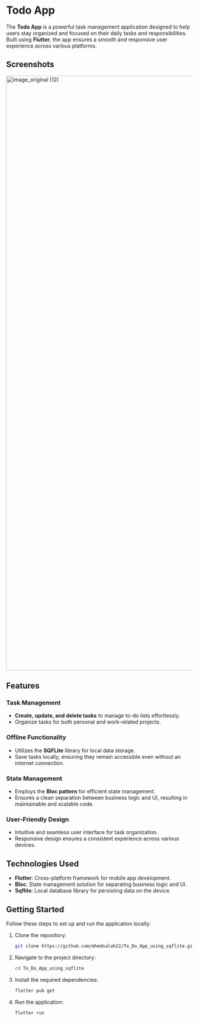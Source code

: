 # Todo App

The **Todo App** is a powerful task management application designed to help users stay organized and focused on their daily tasks and responsibilities. Built using **Flutter**, the app ensures a smooth and responsive user experience across various platforms.

## Screenshots
 <img width="1600" alt="image_original (12)" src="https://github.com/user-attachments/assets/5d350bec-8f71-4b0a-a218-4bf799447956" />

## Features

### Task Management
- **Create, update, and delete tasks** to manage to-do lists effortlessly.
- Organize tasks for both personal and work-related projects.

### Offline Functionality
- Utilizes the **SQFLite** library for local data storage.
- Save tasks locally, ensuring they remain accessible even without an internet connection.

### State Management
- Employs the **Bloc pattern** for efficient state management.
- Ensures a clean separation between business logic and UI, resulting in maintainable and scalable code.

### User-Friendly Design
- Intuitive and seamless user interface for task organization.
- Responsive design ensures a consistent experience across various devices.

## Technologies Used
- **Flutter**: Cross-platform framework for mobile app development.
- **Bloc**: State management solution for separating business logic and UI.
- **Sqflite**: Local database library for persisting data on the device.

## Getting Started

Follow these steps to set up and run the application locally:

1. Clone the repository:
   ```bash
   git clone https://github.com/mhmdsalah22/To_Do_App_using_sqflite.git
2. Navigate to the project directory:
   ```bash
   cd To_Do_App_using_sqflite
3. Install the required dependencies:
   ```bash
   flutter pub get
4. Run the application:
   ```bash
   flutter run


   
   
   
